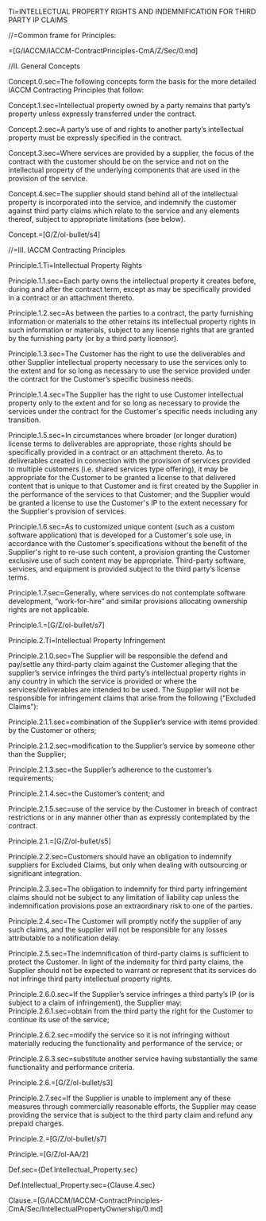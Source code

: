 Ti=INTELLECTUAL PROPERTY RIGHTS AND INDEMNIFICATION FOR THIRD PARTY IP CLAIMS

//=Common frame for Principles:

=[G/IACCM/IACCM-ContractPrinciples-CmA/Z/Sec/0.md]  

//II. General Concepts

Concept.0.sec=The following concepts form the basis for the more detailed IACCM Contracting Principles that follow:

Concept.1.sec=Intellectual property owned by a party remains that party’s property unless expressly transferred under the contract.

Concept.2.sec=A party’s use of and rights to another party’s intellectual property must be expressly specified in the contract.

Concept.3.sec=Where services are provided by a supplier, the focus of the contract with the customer should be on the service and not on the intellectual property of the underlying components that are used in the provision of the service.

Concept.4.sec=The supplier should stand behind all of the intellectual property is incorporated into the service, and indemnify the customer against third party claims which relate to the service and any elements thereof, subject to appropriate limitations (see below).

Concept.=[G/Z/ol-bullet/s4]

//=III. IACCM Contracting Principles

Principle.1.Ti=Intellectual Property Rights

Principle.1.1.sec=Each party owns the intellectual property it creates before, during and after the contract term, except as may be specifically provided in a contract or an attachment thereto.

Principle.1.2.sec=As between the parties to a contract, the party furnishing information or materials to the other retains its intellectual property rights in such information or materials, subject to any license rights that are granted by the furnishing party (or by a third party licensor).

Principle.1.3.sec=The Customer has the right to use the deliverables and other Supplier intellectual property necessary to use the services only to the extent and for so long as necessary to use the service provided under the contract for the Customer’s specific business needs.

Principle.1.4.sec=The Supplier has the right to use Customer intellectual property only to the extent and for so long as necessary to provide the services under the contract for the Customer's specific needs including any transition.

Principle.1.5.sec=In circumstances where broader (or longer duration) license terms to deliverables are appropriate, those rights should be specifically provided in a contract or an attachment thereto. As to deliverables created in connection with the provision of services provided to multiple customers (i.e. shared services type offering), it may be appropriate for the Customer to be granted a license to that delivered content that is unique to that Customer and is first created by the Supplier in the performance of the services to that Customer; and the Supplier would be granted a license to use the Customer's IP to the extent necessary for the Supplier's provision of services.

Principle.1.6.sec=As to customized unique content (such as a custom software application) that is developed for a Customer's sole use, in accordance with the Customer's specifications without the benefit of the Supplier's right to re-use such content, a provision granting the Customer exclusive use of such content may be appropriate. Third-party software, services, and equipment is provided subject to the third party’s license terms.

Principle.1.7.sec=Generally, where services do not contemplate software development, “work-for-hire” and similar provisions allocating ownership rights are not applicable.

Principle.1.=[G/Z/ol-bullet/s7]

Principle.2.Ti=Intellectual Property Infringement

Principle.2.1.0.sec=The Supplier will be responsible the defend and pay/settle any third-party claim against the Customer alleging that the supplier’s service infringes the third party’s intellectual property rights in any country in which the service is provided or where the services/deliverables are intended to be used. The Supplier will not be responsible for infringement claims that arise from the following ("Excluded Claims"):

Principle.2.1.1.sec=combination of the Supplier’s service with items provided by the Customer or others;

Principle.2.1.2.sec=modification to the Supplier’s service by someone other than the Supplier;

Principle.2.1.3.sec=the Supplier’s adherence to the customer’s requirements;

Principle.2.1.4.sec=the Customer’s content; and

Principle.2.1.5.sec=use of the service by the Customer in breach of contract restrictions or in any manner other than as expressly contemplated by the contract.

Principle.2.1.=[G/Z/ol-bullet/s5]

Principle.2.2.sec=Customers should have an obligation to indemnify suppliers for Excluded Claims, but only when dealing with outsourcing or significant integration.

Principle.2.3.sec=The obligation to indemnify for third party infringement claims should not be subject to any limitation of liability cap unless the indemnification provisions pose an extraordinary risk to one of the parties.

Principle.2.4.sec=The Customer will promptly notify the supplier of any such claims, and the supplier will not be responsible for any losses attributable to a notification delay.

Principle.2.5.sec=The indemnification of third-party claims is sufficient to protect the Customer. In light of the indemnity for third party claims, the Supplier should not be expected to warrant or represent that its services do not infringe third party intellectual property rights. 

Principle.2.6.0.sec=If the Supplier’s service infringes a third party’s IP (or is subject to a claim of infringement), the Supplier may:
Principle.2.6.1.sec=obtain from the third party the right for the Customer to continue its use of the service;

Principle.2.6.2.sec=modify the service so it is not infringing without materially reducing the functionality and performance of the service; or

Principle.2.6.3.sec=substitute another service having substantially the same functionality and performance criteria.

Principle.2.6.=[G/Z/ol-bullet/s3]

Principle.2.7.sec=If the Supplier is unable to implement any of these measures through commercially reasonable efforts, the Supplier may cease providing the service that is subject to the third party claim and refund any prepaid charges.

Principle.2.=[G/Z/ol-bullet/s7]

Principle.=[G/Z/ol-AA/2]

Def.sec={Def.Intellectual_Property.sec}

Def.Intellectual_Property.sec={Clause.4.sec}

Clause.=[G/IACCM/IACCM-ContractPrinciples-CmA/Sec/IntellectualPropertyOwnership/0.md]